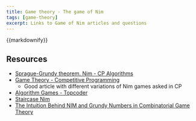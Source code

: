 ```yaml
---
title: Game theory - The game of Nim
tags: [game-theory]
excerpt: Links to Game of Nim articles and questions
---
```

{{markdownify}}

## Resources
* [Sprague-Grundy theorem. Nim - CP Algorithms](https://cp-algorithms.com/game_theory/sprague-grundy-nim.html)
* [Game Theory - Competitive Programming](https://medium.com/@lohitmarodia/game-theory-competitive-programming-98120cc14da3)
    * Good article with different variations of Nim games asked in CP
* [Algorithm Games - Topcoder](https://www.topcoder.com/community/competitive-programming/tutorials/algorithm-games/)
* [Staircase Nim](https://codeforces.com/blog/entry/44651)
* [The Intuition Behind NIM and Grundy Numbers in Combinatorial Game Theory](https://codeforces.com/blog/entry/66040)
